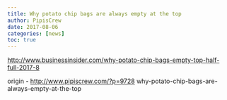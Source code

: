 ```yaml
---
title: Why potato chip bags are always empty at the top
author: PipisCrew
date: 2017-08-06
categories: [news]
toc: true
---
```


http://www.businessinsider.com/why-potato-chip-bags-empty-top-half-full-2017-8

origin - http://www.pipiscrew.com/?p=9728 why-potato-chip-bags-are-always-empty-at-the-top